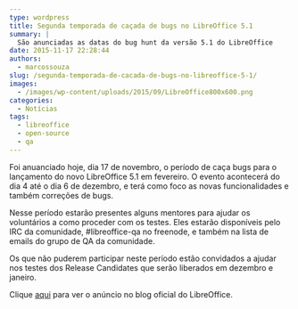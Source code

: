 ```yaml
---
type: wordpress
title: Segunda temporada de caçada de bugs no LibreOffice 5.1
summary: |
  São anunciadas as datas do bug hunt da versão 5.1 do LibreOffice
date: 2015-11-17 22:28:44
authors:
  - marcossouza
slug: /segunda-temporada-de-cacada-de-bugs-no-libreoffice-5-1/
images:
  - /images/wp-content/uploads/2015/09/LibreOffice800x600.png
categories:
  - Notícias
tags:
  - libreoffice
  - open-source
  - qa
---
```


Foi anuanciado hoje, dia 17 de novembro, o período de caça bugs para o lançamento do novo LibreOffice 5.1 em fevereiro. O evento acontecerá do dia 4 até o dia 6 de dezembro, e terá como foco as novas funcionalidades e também correções de bugs.

Nesse período estarão presentes alguns mentores para ajudar os voluntários a como proceder com os testes. Eles estarão disponíveis pelo IRC da comunidade, #libreoffice-qa no freenode, e também na lista de emails do grupo de QA da comunidade.

Os que não puderem participar neste período estão convidados a ajudar nos testes dos Release Candidates que serão liberados em dezembro e janeiro.

Clique <a href="https://blog.documentfoundation.org/blog/2015/11/17/second-bug-hunting-session-for-libreoffice-5-1/" target="_blank">aqui</a> para ver o anúncio no blog oficial do LibreOffice.